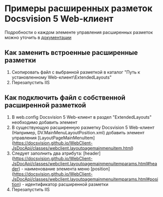 # Примеры расширенных разметок Docsvision 5 Web-клиент

Подробности о каждом элементе управления расширенных разметок можно уточить в [документации](https://docsvision.github.io/WebClient-JsDocApi/globals.html)
 

## Как заменить встроенные расширенные разметки 

1. Скопировать файл с выбранной разметкой в каталог "Путь к установленному Web-клиент\ExtendedLayouts"
2. Перезапустить IIS

## Как подключить файл с собственной расширенной разметкой
1. В web.config Docsvision 5 Web-клиент в раздел "ExtendedLayouts" необходимо добавить элемент <ExtendedLayout LayoutPosition="Идентификатор расширенной разметки (любое стровокое значение)" FileName="Наименование файла расширенных разметок в каталоге ExtendedLayouts" />
2. В существующую расширенную разметку Docsvision 5 Web-клиент (Например, DV.MainMenuLayoutPosition.xml) добавить элемент управления [LayoutPageMainMenuItem] (https://docsvision.github.io/WebClient-JsDocApi/classes/webclient.layoutpagemainmenuitem.html)
3. Следует заполнить два атрибута: 
[header] (https://docsvision.github.io/WebClient-JsDocApi/classes/webclient.layoutpagemainmenuitemparams.html#header) - наименование элемента меню
[position] (https://docsvision.github.io/WebClient-JsDocApi/classes/webclient.layoutpagemainmenuitemparams.html#position) - идентификатор расширенной разметки
4. Перезапустить IIS